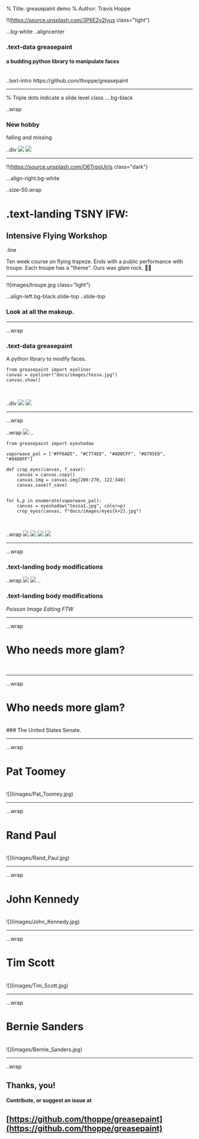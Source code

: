 % Title: greasepaint demo
% Author: Travis Hoppe

!!(https://source.unsplash.com/3P6E2y2lyus class="light")

...bg-white
..aligncenter

### .text-data **greasepaint** 
#### a budding python library to manipulate faces
<br>
..text-intro
https://github.com/thoppe/greasepaint

-----

% Triple dots indicate a slide level class
....bg-black

..wrap
### New hobby
falling and missing

..div ![](images/flying.jpg) ![](images/trapeze.webp)


--------

!!(https://source.unsplash.com/O6TrpoUjrls class="dark")

...align-right.bg-white 

..size-50.wrap

# .text-landing TSNY IFW:
## Intensive Flying Workshop

.line

Ten week course on flying trapeze.
Ends with a public performance with troupe.
Each troupe has a "theme".
Ours was glam rock. 👨‍🎤

-----
!!(images/troupe.jpg class="light")

...align-left.bg-black.slide-top
..slide-top
### Look at all the makeup.

-----
...wrap 
### .text-data **greasepaint**
A python library to modify faces.

```
from greasepaint import eyeliner
canvas = eyeliner("docs/images/tessa.jpg")
canvas.show()
```
<br>

..div
![](images/tessa1_src.jpg)
![](images/tessa1_liner.jpg)


-----
...wrap 

..wrap ![](images/eyes0.jpg)
..
<br>

```
from greasepaint import eyeshadow

vaporwave_pal = ["#FF6AD5", "#C774E8", "#AD8CFF", "#8795E8", "#94D0FF"]

def crop_eyes(canvas, f_save):
    canvas = canvas.copy()
    canvas.img = canvas.img[200:270, 122:340]
    canvas.save(f_save)


for k,p in enumerate(vaporwave_pal):
    canvas = eyeshadow("tessa1.jpg", color=p)
    crop_eyes(canvas, f"docs/images/eyes{k+2}.jpg")
```
<br>

..wrap
![](images/eyes2.jpg)
![](images/eyes3.jpg)
![](images/eyes4.jpg)
![](images/eyes5.jpg)


-----
...wrap
### .text-landing **body modifications**
..wrap
![](images/tessa1_src.jpg)  ![](images/tessa1_third_eye.png)
..
### .text-landing **body modifications**

_Poisson Image Editing FTW_

-----
...wrap
# Who needs more glam?
<br>

-----

...wrap
# Who needs more glam?
<br>
### The United States Senate.

-----

...wrap
# Pat Toomey
<br>
![](images/Pat_Toomey.jpg)

-----

...wrap
# Rand Paul
<br>
![](images/Rand_Paul.jpg)

-----

...wrap
# John Kennedy
<br>
![](images/John_Kennedy.jpg)

-----

...wrap
# Tim Scott
<br>
![](images/Tim_Scott.jpg)

-----

...wrap
# Bernie Sanders
<br>
![](images/Bernie_Sanders.jpg)

-----

..wrap

## **Thanks, you!**
#### Contribute, or suggest an issue at
## [https://github.com/thoppe/greasepaint](https://github.com/thoppe/greasepaint)

